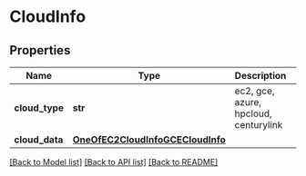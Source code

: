 # CloudInfo

## Properties
Name | Type | Description | Notes
------------ | ------------- | ------------- | -------------
**cloud_type** | **str** | ec2, gce, azure, hpcloud, centurylink | [optional] 
**cloud_data** | [**OneOfEC2CloudInfoGCECloudInfo**](OneOfEC2CloudInfoGCECloudInfo.md) |  | [optional] 

[[Back to Model list]](../README.md#documentation-for-models) [[Back to API list]](../README.md#documentation-for-api-endpoints) [[Back to README]](../README.md)


